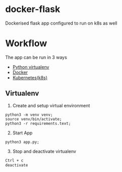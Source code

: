 # docker-flask
Dockerised flask app configured to run on k8s as well

# Workflow
The app can be run in 3 ways

* [Python virtualenv](#virtualenv)
* [Docker](#docker)
* [Kubernetes(k8s)](#kubernetes)

## Virtualenv

1. Create and setup virtual environment
```shell
python3 -m venv venv;
source venv/bin/activate;
python3 -r requirements.text;
```

2. Start App

```shell
python3 app.py;
```

3. Stop and deactivate virtualenv

```bash
Ctrl + c
deactivate
```

